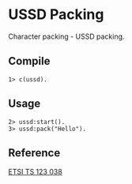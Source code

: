 # USSD Packing

Character packing - USSD packing.

## Compile
```
1> c(ussd).
```
## Usage
```
2> ussd:start().
3> ussd:pack("Hello").
```

## Reference

[ETSI TS 123 038](https://www.etsi.org/deliver/etsi_ts/123000_123099/123038/05.00.00_60/ts_123038v050000p.pdf)